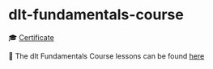 # dlt-fundamentals-course
🎓 [Certificate](https://github.com/dlt-hub/dlt-certificates/blob/e7c988c3d353c2b47e099e93a7c3a2cf7849a1f2/certificates/technical_certification/b004ecebf8886b61bf1b38bac87e57703754b4db99a7242ae9a33b028a694a2a.md)

📝 The dlt Fundamentals Course lessons can be found [here](https://github.com/dlt-hub/dlthub-education/tree/main/courses/dlt_fundamentals_dec_2024?utm_source=ActiveCampaign&utm_medium=email&utm_content=Last%20call%3A%20dlt%20Fundamentals%20Holiday%20Course&utm_campaign=Holiday%20course%20reminder%20Jan%2014th%202025)
